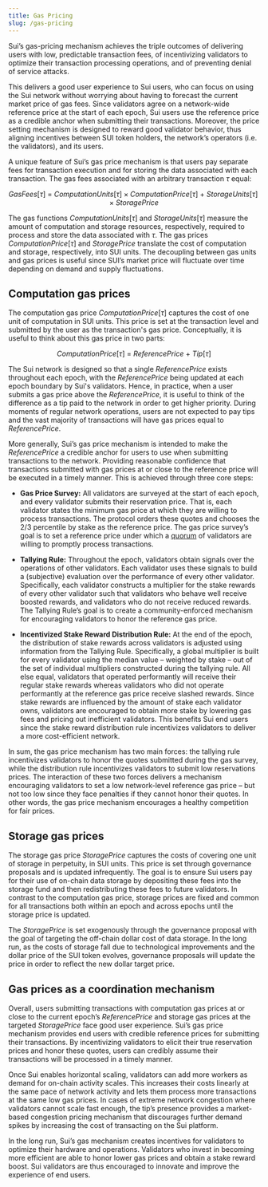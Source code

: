 ```yaml
---
title: Gas Pricing
slug: /gas-pricing
---
```


Sui’s gas-pricing mechanism achieves the triple outcomes of delivering users with low, predictable transaction fees, of incentivizing validators to optimize their transaction processing operations, and of preventing denial of service attacks.

This delivers a good user experience to Sui users, who can focus on using the Sui network without worrying about having to forecast the current market price of gas fees. Since validators agree on a network-wide reference price at the start of each epoch, Sui users use the reference price as a credible anchor when submitting their transactions. Moreover, the price setting mechanism is designed to reward good validator behavior, thus aligning incentives between SUI token holders, the network’s operators (i.e. the validators), and its users.

A unique feature of Sui’s gas price mechanism is that users pay separate fees for transaction execution and for storing the data associated with each transaction. The gas fees associated with an arbitrary transaction $\tau$ equal:

$$
GasFees[\tau] \ = \ ComputationUnits[\tau] \times ComputationPrice[\tau] \ + \ StorageUnits[\tau] \times StoragePrice
$$

The gas functions $ComputationUnits[\tau]$ and $StorageUnits[\tau]$ measure the amount of computation and storage resources, respectively, required to process and store the data associated with $\tau$. The gas prices $ComputationPrice[\tau]$ and $StoragePrice$ translate the cost of computation and storage, respectively, into SUI units. The decoupling between gas units and gas prices is useful since SUI’s market price will fluctuate over time depending on demand and supply fluctuations.

## Computation gas prices

The computation gas price $ComputationPrice[\tau]$ captures the cost of one unit of computation in SUI units. This price is set at the transaction level and submitted by the user as the transaction's gas price. Conceptually, it is useful to think about this gas price in two parts:

$$
ComputationPrice[\tau] \ = \ ReferencePrice \ + \ Tip[\tau]
$$

The Sui network is designed so that a single $ReferencePrice$ exists throughout each epoch, with the $ReferencePrice$ being updated at each epoch boundary by Sui's validators. Hence, in practice, when a user submits a gas price above the $ReferencePrice$, it is useful to think of the difference as a tip paid to the network in order to get higher priority. During moments of regular network operations, users are not expected to pay tips and the vast majority of transactions will have gas prices equal to $ReferencePrice$.

More generally, Sui’s gas price mechanism is intended to make the $ReferencePrice$ a credible anchor for users to use when submitting transactions to the network. Providing reasonable confidence that transactions submitted with gas prices at or close to the reference price will be executed in a timely manner. This is achieved through three core steps:

- **Gas Price Survey:** All validators are surveyed at the start of each epoch, and every validator submits their reservation price. That is, each validator states the minimum gas price at which they are willing to process transactions. The protocol orders these quotes and chooses the 2/3 percentile by stake as the reference price. The gas price survey’s goal is to set a reference price under which a [quorum](../../contribute/nodes/validator.md#quorums) of validators are willing to promptly process transactions.

- **Tallying Rule:** Throughout the epoch, validators obtain signals over the operations of other validators. Each validator uses these signals to build a (subjective) evaluation over the performance of every other validator. Specifically, each validator constructs a multiplier for the stake rewards of every other validator such that validators who behave well receive boosted rewards, and validators who do not receive reduced rewards. The Tallying Rule’s goal is to create a community-enforced mechanism for encouraging validators to honor the reference gas price.

- **Incentivized Stake Reward Distribution Rule:** At the end of the epoch, the distribution of stake rewards across validators is adjusted using information from the Tallying Rule. Specifically, a global multiplier is built for every validator using the median value – weighted by stake – out of the set of individual multipliers constructed during the tallying rule. All else equal, validators that operated performantly will receive their regular stake rewards whereas validators who did not operate performantly at the reference gas price receive slashed rewards. Since stake rewards are influenced by the amount of stake each validator owns, validators are encouraged to obtain more stake by lowering gas fees and pricing out inefficient validators. This benefits Sui end users since the stake reward distribution rule incentivizes validators to deliver a more cost-efficient network.

In sum, the gas price mechanism has two main forces: the tallying rule incentivizes validators to honor the quotes submitted during the gas survey, while the distribution rule incentivizes validators to submit low reservations prices. The interaction of these two forces delivers a mechanism encouraging validators to set a low network-level reference gas price – but not too low since they face penalties if they cannot honor their quotes. In other words, the gas price mechanism encourages a healthy competition for fair prices.

## Storage gas prices

The storage gas price $StoragePrice$ captures the costs of covering one unit of storage in perpetuity, in SUI units. This price is set through governance proposals and is updated infrequently. The goal is to ensure Sui users pay for their use of on-chain data storage by depositing these fees into the storage fund and then redistributing these fees to future validators. In contrast to the computation gas price, storage prices are fixed and common for all transactions both within an epoch and across epochs until the storage price is updated.

The $StoragePrice$ is set exogenously through the governance proposal with the goal of targeting the off-chain dollar cost of data storage. In the long run, as the costs of storage fall due to technological improvements and the dollar price of the SUI token evolves, governance proposals will update the price in order to reflect the new dollar target price.

## Gas prices as a coordination mechanism

Overall, users submitting transactions with computation gas prices at or close to the current epoch’s $ReferencePrice$ and storage gas prices at the targeted $StoragePrice$ face good user experience. Sui’s gas price mechanism provides end users with credible reference prices for submitting their transactions. By incentivizing validators to elicit their true reservation prices and honor these quotes, users can credibly assume their transactions will be processed in a timely manner.

Once Sui enables horizontal scaling, validators can add more workers as demand for on-chain activity scales. This increases their costs linearly at the same pace of network activity and lets them process more transactions at the same low gas prices. In cases of extreme network congestion where validators cannot scale fast enough, the tip’s presence provides a market-based congestion pricing mechanism that discourages further demand spikes by increasing the cost of transacting on the Sui platform.

In the long run, Sui’s gas mechanism creates incentives for validators to optimize their hardware and operations. Validators who invest in becoming more efficient are able to honor lower gas prices and obtain a stake reward boost. Sui validators are thus encouraged to innovate and improve the experience of end users.
